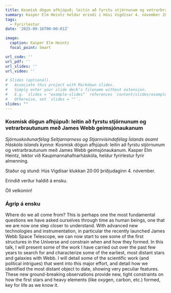 ```yaml
---
title: Kosmísk dögun afhjúpuð; leitin að fyrstu stjörnunum og vetrarbrautunum
summary: Kasper Elm Heintz heldur erindi í Húsi Vigdísar 4. nóvember 2025 klukkan 20:00
tags:
  - Fyrirlestur
date: '2025-09-16T00:00:01Z'

image:
  caption: Kasper Elm Heintz
  focal_point: Smart

url_code: ''
url_pdf: ''
url_slides: ''
url_video: ''

# Slides (optional).
#   Associate this project with Markdown slides.
#   Simply enter your slide deck's filename without extension.
#   E.g. `slides = "example-slides"` references `content/slides/example-slides.md`.
#   Otherwise, set `slides = ""`.
slides: ""
---
```


### Kosmísk dögun afhjúpuð: leitin að fyrstu stjörnunum og vetrarbrautunum með James Webb geimsjónaukanum

_Sjörnuskoðunarfélag Seltjarnarness og Stjarnvísindafélag Íslands ásamt Háskóla íslands kynna:_
Kosmísk dögun afhjúpuð: leitin að fyrstu stjörnunum og vetrarbrautunum með James Webb geimsjónaukanum. Kasper Elm Heintz, lektor við Kaupmannahafnarháskóla, heldur fyrirlestur fyrir almenning.

Staður og stund: Hús Vigdísar klukkan 20:00 þriðjudaginn 4. nóvember.

Erindið verður haldið á ensku.

Öll velkomin!

### Ágrip á ensku

Where do we all come from? This is perhaps one the most fundamental questions we have asked ourselves through time as human beings, one that we are now one step closer to understand. With advanced new technologies and instrumentation, in particular the recently launched James Webb Space Telescope, we can now start to see some of the first structures in the Universe and constrain when and how they formed. In this talk, I will present some of the work I have carried out over the past few years to search for and characterize some of the earliest, most distant stars and galaxies with Webb. I will detail some of the scientific work (and political intrigues) that went into this major effort, and detail how we identified the most distant object to date, showing very peculiar features. These new ground-breaking observations provide new, tight constraints on how the first stars and heavy elements (like oxygen, carbon, etc.) formed, key for life as we know it. 